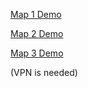 [Map 1 Demo](https://streamable.com/8hux0i?src=player-page-share)

[Map 2 Demo](https://streamable.com/rq3ybj?src=player-page-share)

[Map 3 Demo](https://streamable.com/k62kmh?src=player-page-share)

(VPN is needed)

